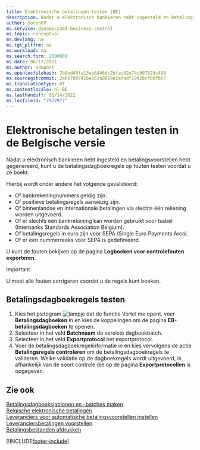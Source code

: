 ```yaml
---
title: Elektronische betalingen testen [BE]
description: Nadat u elektronisch bankieren hebt ingesteld en betalingsvoorstellen hebt gegenereerd, kunt u de betalingsdagboekregels op fouten testen voordat u ze boekt.
author: SorenGP
ms.service: dynamics365-business-central
ms.topic: conceptual
ms.devlang: na
ms.tgt_pltfrm: na
ms.workload: na
ms.search.form: 2000001
ms.date: 06/17/2021
ms.author: edupont
ms.openlocfilehash: 7b8ed40fa13eb6446dc2bfac62e74c007629c498
ms.sourcegitcommit: 2ab6709741be16ca8029e2afadf19d28cf00fbc7
ms.translationtype: HT
ms.contentlocale: nl-BE
ms.lasthandoff: 01/14/2022
ms.locfileid: "7972977"
---
```

# <a name="test-electronic-payments-in-the-belgian-version"></a>Elektronische betalingen testen in de Belgische versie

Nadat u elektronisch bankieren hebt ingesteld en betalingsvoorstellen hebt gegenereerd, kunt u de betalingsdagboekregels op fouten testen voordat u ze boekt.  

Hierbij wordt onder andere het volgende gevalideerd:  

- Of bankrekeningnummers geldig zijn.  
- Of positieve betalingsregels aanwezig zijn.  
- Of binnenlandse en internationale betalingen via slechts één rekening worden uitgevoerd.  
- Of er slechts één bankrekening kan worden gebruikt voor Isabel (Interbanks Standards Association Belgium).  
- Of betalingsregels in euro zijn voor SEPA (Single Euro Payments Area).  
- Of er een nummerreeks voor SEPA is gedefinieerd.  

U kunt de fouten bekijken op de pagina **Logboeken voor controlefouten exporteren**.  

> [!IMPORTANT]  
> U moet alle fouten corrigeren voordat u de regels kunt boeken.  

## <a name="to-test-payment-journal-lines"></a>Betalingsdagboekregels testen  

1. Kies het pictogram ![lampje dat de functie Vertel me opent.](../../media/ui-search/search_small.png "Vertel me wat u wilt doen") voer **Betalingsdagboeken** in en kies de koppelingen om de pagina **EB-betalingsdagboeken** te openen.  
2. Selecteer in het veld **Batchnaam** de vereiste dagboekbatch.  
3. Selecteer in het veld **Exportprotocol** het exportprotocol.  
4. Voer de betalingsdagboekregelinformatie in en kies vervolgens de actie **Betalingsregels controleren** om de betalingsdagboekregels te valideren. Welke validatie op de dagboekregels wordt uitgevoerd, is afhankelijk van de soort controle die op de pagina **Exportprotocollen** is opgegeven.  

## <a name="see-also"></a>Zie ook  

[Betalingsdagboeksjablonen en -batches maken](how-to-create-payment-journal-templates-and-batches.md)  
[Belgische elektronische betalingen](belgian-electronic-payments.md)  
[Leveranciers voor automatische betalingsvoorstellen instellen](how-to-set-up-vendors-for-automatic-payment-suggestions.md)  
[Leveranciersbetalingen voorstellen](../../payables-how-suggest-vendor-payments.md)  
[Betalingsbestanden afdrukken](how-to-print-payment-files.md)  

[!INCLUDE[footer-include](../../includes/footer-banner.md)]
